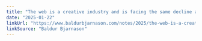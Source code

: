 ```yaml
---
title: "The web is a creative industry and is facing the same decline and shattered economics as film, TV, or publishing"
date: "2025-01-22"
linkUrl: "https://www.baldurbjarnason.com/notes/2025/the-web-is-a-creative-industry/?ref=rogerwong.me"
linkSource: "Baldur Bjarnason"
---
```

